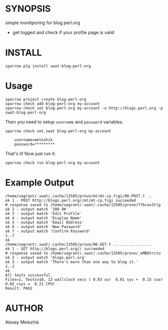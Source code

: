 # SYNOPSIS

simple monitporing for blog.perl.org

* get logged and check if your profile page is valid

# INSTALL

    sparrow plg install swat-blog-perl-org

# Usage

    sparrow project create blog-perl-org
    sparrow check add blog-perl-org my-account
    sparrow check set blog-perl-org my-account -u http://blogs.perl.org -p swat-blog-perl-org
    

Then you need to setup `username` and `password` variables.


    sparrow check set_swat blog-perl-org my-account

        username=melezhik
        password=*********

That's it! Now just run it:

    sparrow check run blog-perl-org my-account

# Example Output

    /home/vagrant/.swat/.cache/13505/prove/mt/mt-cp.fcgi/00.POST.t ..
    ok 1 - POST http://blogs.perl.org//mt/mt-cp.fcgi succeeded
    # response saved to /home/vagrant/.swat/.cache/13505/prove/Y7bcav3tlg
    ok 2 - output match '200 OK'
    ok 3 - output match 'Edit Profile'
    ok 4 - output match 'Display Name'
    ok 5 - output match 'Email Address'
    ok 6 - output match 'New Password'
    ok 7 - output match 'Confirm Password'
    1..7
    ok
    /home/vagrant/.swat/.cache/13505/prove/00.GET.t .................
    ok 1 - GET http://blogs.perl.org// succeeded
    # response saved to /home/vagrant/.swat/.cache/13505/prove/_eMBUtrctu
    ok 2 - output match 'blogs.perl.org'
    ok 3 - output match 'There's more than one way to blog it.'
    1..3
    ok
    All tests successful.
    Files=2, Tests=10, 13 wallclock secs ( 0.03 usr  0.01 sys +  0.15 cusr  0.02 csys =  0.21 CPU)
    Result: PASS
    
# AUTHOR

Alexey Melezhik


  
